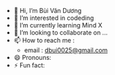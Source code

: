 - 👋 Hi, I’m Bùi Văn Dương 
- 👀 I’m interested in codeding
- 🌱 I’m currently learning Mind X
- 💞️ I’m looking to collaborate on ...
- 📫 How to reach me :
  +  email : dbui0025@gmail.com
- 😄 Pronouns: 
- ⚡ Fun fact: 

<!---
duonghoccodefullstack/duonghoccodefullstack is a ✨ special ✨ repository because its `README.md` (this file) appears on your GitHub profile.
You can click the Preview link to take a look at your changes.
--->
